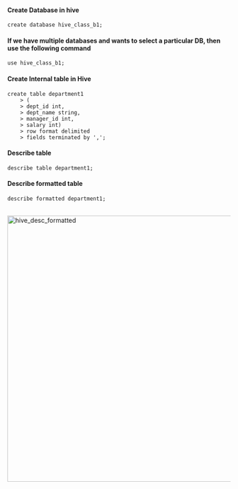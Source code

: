 <h4>Create Database in hive </h4>

```
create database hive_class_b1;
```
<h4> If we have multiple databases and wants to select a particular DB, then use the following command </h4>

```
use hive_class_b1;
```
<h4> Create Internal table in Hive</h4>

```
create table department1                                                                                                           
    > (                                                                                                                                       
    > dept_id int,                                                                                                                            
    > dept_name string,                                                                                                                       
    > manager_id int,                                                                                                                         
    > salary int)                                                                                                                             
    > row format delimited                                                                                                                    
    > fields terminated by ','; 
```

<h4> Describe table </h4>

```
describe table department1;
```
<h4> Describe formatted table</h4>

```
describe formatted department1;
```
<br>
<img align="center" alt="hive_desc_formatted" width = 600 src="https://user-images.githubusercontent.com/88526990/221818124-2ca806f5-a1c9-4ecf-99b0-3eba6a7cee44.jpg"><br>
